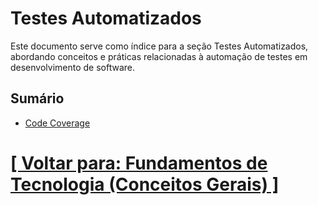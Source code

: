 # Testes Automatizados

Este documento serve como índice para a seção Testes Automatizados, abordando conceitos e práticas relacionadas à automação de testes em desenvolvimento de software.

## Sumário

- [Code Coverage](./2-code-coverage.md)
<!--
- Testes Unitários
- Testes de Integração
- Testes de Regressão
- Bibliotecas de Assertivas
-->

# [[ Voltar para: Fundamentos de Tecnologia (Conceitos Gerais) ]](../fundamentos-tecnologia.md)